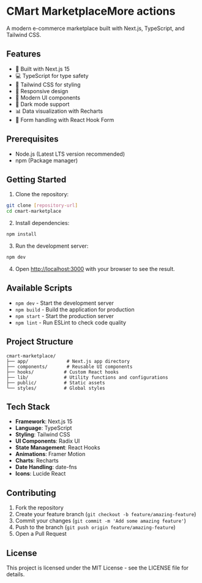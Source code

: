 # CMart MarketplaceMore actions

A modern e-commerce marketplace built with Next.js, TypeScript, and Tailwind CSS.

## Features

- 🚀 Built with Next.js 15
- 💻 TypeScript for type safety
- 🎨 Tailwind CSS for styling
- 📱 Responsive design
- 🎯 Modern UI components 
- 🌙 Dark mode support
- 📊 Data visualization with Recharts
- 📝 Form handling with React Hook Form

## Prerequisites

- Node.js (Latest LTS version recommended)
- npm (Package manager)

## Getting Started

1. Clone the repository:
```bash
git clone [repository-url]
cd cmart-marketplace
```

2. Install dependencies:
```bash
npm install
```

3. Run the development server:
```bash
npm dev
```

4. Open [http://localhost:3000](http://localhost:3000) with your browser to see the result.

## Available Scripts

- `npm dev` - Start the development server
- `npm build` - Build the application for production
- `npm start` - Start the production server
- `npm lint` - Run ESLint to check code quality

## Project Structure

```
cmart-marketplace/
├── app/              # Next.js app directory
├── components/       # Reusable UI components
├── hooks/           # Custom React hooks
├── lib/             # Utility functions and configurations
├── public/          # Static assets
└── styles/          # Global styles
```

## Tech Stack

- **Framework**: Next.js 15
- **Language**: TypeScript
- **Styling**: Tailwind CSS
- **UI Components**: Radix UI
- **State Management**: React Hooks
- **Animations**: Framer Motion
- **Charts**: Recharts
- **Date Handling**: date-fns
- **Icons**: Lucide React

## Contributing

1. Fork the repository
2. Create your feature branch (`git checkout -b feature/amazing-feature`)
3. Commit your changes (`git commit -m 'Add some amazing feature'`)
4. Push to the branch (`git push origin feature/amazing-feature`)
5. Open a Pull Request

## License

This project is licensed under the MIT License - see the LICENSE file for details. 
